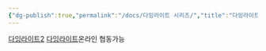 ```yaml
---
{"dg-publish":true,"permalink":"/docs/다잉라이트 시리즈/","title":"다잉라이트 시리즈","tags":["game/fps game/co_op"]}
---
```


[다잉라이트2](https://store.steampowered.com/app/534380/Dying_Light_2_Stay_Human/) [다잉라이트](https://store.steampowered.com/app/239140/Dying_Light/)온라인 협동가능
